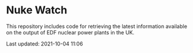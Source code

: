 # Nuke Watch

This repository includes code for retrieving the latest information available on the output of EDF nuclear power plants in the UK.

Last updated: 2021-10-04 11:06